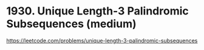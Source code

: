 # 1930. Unique Length-3 Palindromic Subsequences (medium)

https://leetcode.com/problems/unique-length-3-palindromic-subsequences
